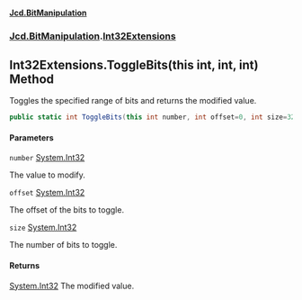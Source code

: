 #### [Jcd.BitManipulation](index.md 'index')

### [Jcd.BitManipulation](Jcd.BitManipulation.md 'Jcd.BitManipulation').[Int32Extensions](Jcd.BitManipulation.Int32Extensions.md 'Jcd.BitManipulation.Int32Extensions')

## Int32Extensions.ToggleBits(this int, int, int) Method

Toggles the specified range of bits and returns the modified value.

```csharp
public static int ToggleBits(this int number, int offset=0, int size=32);
```

#### Parameters

<a name='Jcd.BitManipulation.Int32Extensions.ToggleBits(thisint,int,int).number'></a>

`number` [System.Int32](https://docs.microsoft.com/en-us/dotnet/api/System.Int32 'System.Int32')

The value to modify.

<a name='Jcd.BitManipulation.Int32Extensions.ToggleBits(thisint,int,int).offset'></a>

`offset` [System.Int32](https://docs.microsoft.com/en-us/dotnet/api/System.Int32 'System.Int32')

The offset of the bits to toggle.

<a name='Jcd.BitManipulation.Int32Extensions.ToggleBits(thisint,int,int).size'></a>

`size` [System.Int32](https://docs.microsoft.com/en-us/dotnet/api/System.Int32 'System.Int32')

The number of bits to toggle.

#### Returns

[System.Int32](https://docs.microsoft.com/en-us/dotnet/api/System.Int32 'System.Int32')
The modified value.